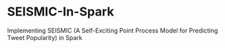 # SEISMIC-In-Spark
Implementing SEISMIC (A Self-Exciting Point Process Model for Predicting Tweet Popularity) in Spark 
